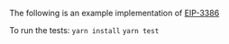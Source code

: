 The following is an example implementation of [EIP-3386](https://github.com/ethereum/EIPs/pull/3386)

To run the tests:
    `yarn install`
    `yarn test`
